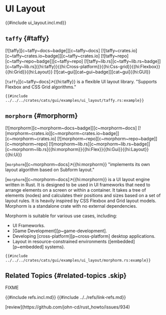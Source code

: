 # UI Layout

{{#include ui_layout.incl.md}}

## `taffy` {#taffy}

[![taffy][c~taffy~docs~badge]][c~taffy~docs] [![taffy~crates.io][c~taffy~crates.io~badge]][c~taffy~crates.io] [![taffy~repo][c~taffy~repo~badge]][c~taffy~repo] [![taffy~lib.rs][c~taffy~lib.rs~badge]][c~taffy~lib.rs]{{hi:taffy}}{{hi:Cross-platform}}{{hi:Css-grid}}{{hi:Flexbox}}{{hi:Grid}}{{hi:Layout}} [![cat~gui][cat~gui~badge]][cat~gui]{{hi:GUI}}

[`taffy`][c~taffy~docs]↗{{hi:taffy}} is a flexible UI layout library. "Supports Flexbox and CSS Grid algorithms."

```rust,editable
{{#include ../../../crates/cats/gui/examples/ui_layout/taffy.rs:example}}
```

## `morphorm` {#morphorm}

[![morphorm][c~morphorm~docs~badge]][c~morphorm~docs] [![morphorm~crates.io][c~morphorm~crates.io~badge]][c~morphorm~crates.io] [![morphorm~repo][c~morphorm~repo~badge]][c~morphorm~repo] [![morphorm~lib.rs][c~morphorm~lib.rs~badge]][c~morphorm~lib.rs]{{hi:morphorm}}{{hi:Flex}}{{hi:Gui}}{{hi:Layout}}{{hi:Ui}}

[`morphorm`][c~morphorm~docs]↗{{hi:morphorm}} "implements its own layout algorithm based on Subform layout."

[`morphorm`][c~morphorm~docs]↗{{hi:morphorm}} is a UI layout engine written in Rust. It is designed to be used in UI frameworks that need to arrange elements on a screen or within a container. It takes a tree of elements (nodes) and calculates their positions and sizes based on a set of layout rules. It is heavily inspired by CSS Flexbox and Grid layout models. Morphorm is a standalone crate with no external dependencies.

Morphorm is suitable for various use cases, including:

- UI Frameworks.
- [Game Development][p~game-development].
- Developing [cross-platform][p~cross-platform] desktop applications.
- Layout in resource-constrained environments ([embedded][p~embedded] systems).

```rust,editable
{{#include ../../../crates/cats/gui/examples/ui_layout/morphorm.rs:example}}
```

## Related Topics {#related-topics .skip}

FIXME

{{#include refs.incl.md}}
{{#include ../../refs/link-refs.md}}

<div class="hidden">
[review](https://github.com/john-cd/rust_howto/issues/934)
</div>
